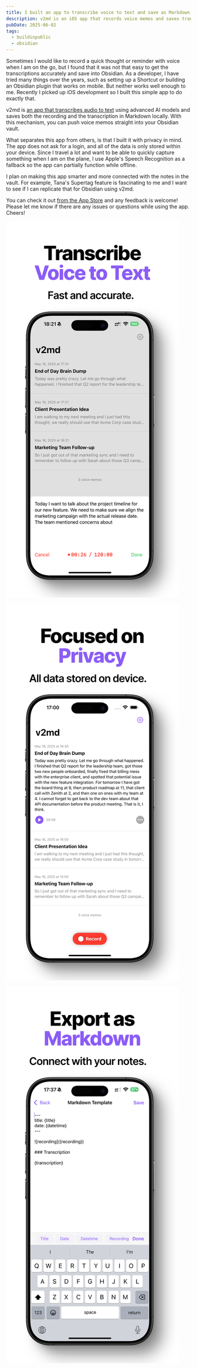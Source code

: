 ```yaml
---
title: I built an app to transcribe voice to text and save as Markdown files
description: v2md is an iOS app that records voice memos and saves transcriptions as Markdown files.
pubDate: 2025-06-02
tags:
  - buildinpublic
  - obsidian
---
```

Sometimes I would like to record a quick thought or reminder with voice when I am on the go, but I found that it was not that easy to get the transcriptions accurately and save into Obsidian. As a developer, I have tried many things over the years, such as setting up a Shortcut or building an Obsidian plugin that works on mobile. But neither works well enough to me. Recently I picked up iOS development so I built this simple app to do exactly that.

v2md is [an app that transcribes audio to text](https://v2md.app/?ref=blog) using advanced AI models and saves both the recording and the transcription in Markdown locally. With this mechanism, you can push voice memos straight into your Obsidian vault.

What separates this app from others, is that I built it with privacy in mind. The app does not ask for a login, and all of the data is only stored within your device. Since I travel a lot and want to be able to quickly capture something when I am on the plane, I use Apple's Speech Recognition as a fallback so the app can partially function while offline.

I plan on making this app smarter and more connected with the notes in the vault. For example, Tana's Supertag feature is fascinating to me and I want to see if I can replicate that for Obsidian using v2md.

You can check it out [from the App Store](https://apps.apple.com/us/app/v2md-transcribe-audio-to-text/id6744820344) and any feedback is welcome! Please let me know if there are any issues or questions while using the app. Cheers!

![app preview - transcribe voice to text](../images/v2md-preview-0.png)

![app preview - focused on privacy](../images/v2md-preview-1.png)

![app preview - export as markdown](../images/v2md-preview-2.png)